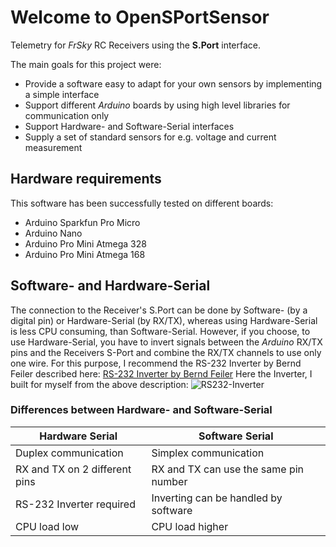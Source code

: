# Welcome to OpenSPortSensor
Telemetry for *FrSky* RC Receivers using the **S.Port** interface.

The main goals for this project were:
- Provide a software easy to adapt for your own sensors by implementing a simple interface
- Support different *Arduino* boards by using high level libraries for communication only
- Support Hardware- and Software-Serial interfaces
- Supply a set of standard sensors for e.g. voltage and current measurement
## Hardware requirements
This software has been successfully tested on different boards:
- Arduino Sparkfun Pro Micro
- Arduino Nano
- Arduino Pro Mini Atmega 328
- Arduino Pro Mini Atmega 168
## Software- and Hardware-Serial
The connection to the Receiver's S.Port can be done by Software- (by a digital pin) or Hardware-Serial (by RX/TX),
whereas using Hardware-Serial is less CPU consuming, than Software-Serial.
However, if you choose, to use Hardware-Serial, you have to invert signals
between the *Arduino* RX/TX pins and the Receivers S-Port and combine the RX/TX channels to use only one wire.
For this purpose, I recommend the RS-232 Inverter by Bernd Feiler described here:
[RS-232 Inverter by Bernd Feiler](https://discuss.ardupilot.org/uploads/short-url/sCX6JsKOJ3IDqZxHaSJgylAd1YR.pdf)
Here the Inverter, I built for myself from the above description:
![RS232-Inverter](./images/RS323-Inverter.png)

### Differences between Hardware- and Software-Serial
| Hardware Serial               | Software Serial                       |
| -                             | -                                     |
| Duplex communication          | Simplex communication                 |
| RX and TX on 2 different pins | RX and TX can use the same pin number |
| RS-232 Inverter required      | Inverting can be handled by software  |
| CPU load low                  | CPU load higher                       |